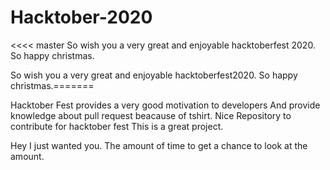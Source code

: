 # Hacktober-2020
<<<< master
So wish you a very great and enjoyable hacktoberfest 2020.
So happy christmas.

So wish you a very great and enjoyable hacktoberfest2020.
So happy christmas.=======

Hacktober Fest provides a very good motivation to developers
And provide knowledge about pull request 
beacause of tshirt.
Nice Repository to contribute for hacktober fest
This is a great project.

Hey I just wanted you.
The amount of time to get a chance to look at the amount.
